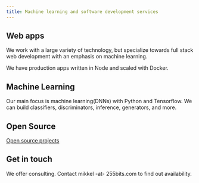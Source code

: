 ```yaml
---
title: Machine learning and software development services
---
```


## Web apps

We work with a large variety of technology, but specialize towards full stack web development with an emphasis on machine learning.

We have production apps written in Node and scaled with Docker.

## Machine Learning

Our main focus is machine learning(DNNs) with Python and Tensorflow.  We can build classifiers, discriminators, inference, generators, and more.

## Open Source

[Open source projects](/open-source/)

## Get in touch

We offer consulting.  Contact mikkel -at- 255bits.com to find out availability.

